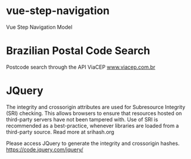 # vue-step-navigation

Vue Step Navigation Model

# Brazilian Postal Code Search

Postcode search through the API ViaCEP www.viacep.com.br

# JQuery

The integrity and crossorigin attributes are used for Subresource Integrity (SRI) checking. This allows browsers to ensure that resources hosted on third-party servers have not been tampered with. Use of SRI is recommended as a best-practice, whenever libraries are loaded from a third-party source. Read more at srihash.org

Please access JQuery to generate the integrity and crossorigin hashes. https://code.jquery.com/jquery/